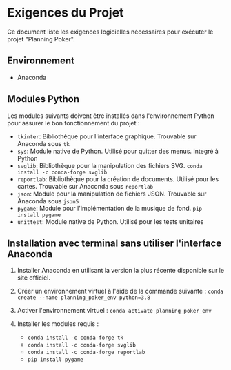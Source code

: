 # Exigences du Projet

Ce document liste les exigences logicielles nécessaires pour exécuter le projet "Planning Poker".

## Environnement

- Anaconda

## Modules Python

Les modules suivants doivent être installés dans l'environnement Python pour assurer le bon fonctionnement du projet :

- `tkinter`: Bibliothèque pour l'interface graphique. Trouvable sur Anaconda sous `tk`
- `sys`: Module native de Python. Utilisé pour quitter des menus. Integré à Python
- `svglib`: Bibliothèque pour la manipulation des fichiers SVG. `conda install -c conda-forge svglib`
- `reportlab`: Bibliothèque pour la création de documents. Utilisé pour les cartes. Trouvable sur Anaconda sous `reportlab`
- `json`: Module pour la manipulation de fichiers JSON. Trouvable sur Anaconda sous `json5`
- `pygame`: Module pour l'implémentation de la musique de fond. `pip install pygame`
- `unittest`: Module native de Python. Utilisé pour les tests unitaires

## Installation avec terminal sans utiliser l'interface Anaconda

1. Installer Anaconda en utilisant la version la plus récente disponible sur le site officiel.

2. Créer un environnement virtuel à l'aide de la commande suivante :
   `conda create --name planning_poker_env python=3.8`

3. Activer l'environnement virtuel :
   `conda activate planning_poker_env`
   
4. Installer les modules requis :
   - `conda install -c conda-forge tk`
   - `conda install -c conda-forge svglib`
   - `conda install -c conda-forge reportlab`
   - `pip install pygame`
